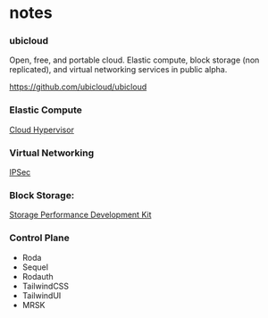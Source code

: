 # notes

### ubicloud

Open, free, and portable cloud. Elastic compute, block storage (non replicated),
and virtual networking services in public alpha.

https://github.com/ubicloud/ubicloud

### Elastic Compute

[Cloud Hypervisor](https://github.com/cloud-hypervisor/cloud-hypervisor])

### Virtual Networking

[IPSec](https://en.wikipedia.org/wiki/IPsec)

### Block Storage:

[Storage Performance Development Kit](https://spdk.io/)

### Control Plane

- Roda
- Sequel
- Rodauth
- TailwindCSS
- TailwindUI
- MRSK
